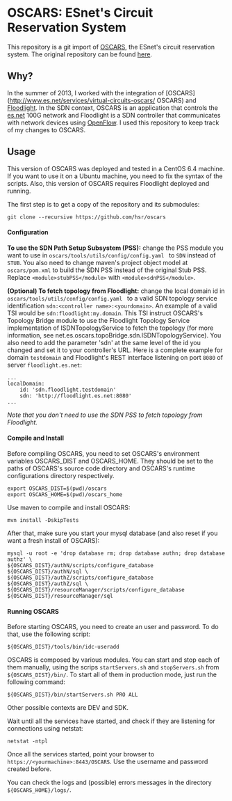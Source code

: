# OSCARS: ESnet's Circuit Reservation System

This repository is a git import of [OSCARS](http://www.es.net/services/virtual-circuits-oscars/), the ESnet's circuit reservation system. The original repository can be found [here](https://oscars.es.net/repos/).

## Why? 
In the summer of 2013, I worked with the integration of [OSCARS](http://www.es.net/services/virtual-circuits-oscars/ OSCARS) and [Floodlight](http://www.projectfloodlight.org/floodlight/). In the SDN context, OSCARS is an application that controls the [es.net](http://es.net/) 100G network and Floodlight is a SDN controller that communicates with network devices using [OpenFlow](http://www.openflow.org/). I used this repository to keep track of my changes to OSCARS.

## Usage

This version of OSCARS was deployed and tested in a CentOS 6.4 machine. If you want to use it on a Ubuntu machine, you need to fix the syntax of the scripts. Also, this version of OSCARS requires Floodlight deployed and running.

The first step is to get a copy of the repository and its submodules:

    git clone --recursive https://github.com/hsr/oscars


#### Configuration

**To use the SDN Path Setup Subsystem (PSS):** change the PSS module you want to use in `oscars/tools/utils/config/config.yaml ` to `SDN` instead of `STUB`. You also need to change maven's project object model at `oscars/pom.xml` to build the SDN PSS instead of the original Stub PSS. Replace `<module>stubPSS</module>` with `<module>sdnPSS</module>`.

**(Optional) To fetch topology from Floodlight:** change the local domain id in `oscars/tools/utils/config/config.yaml ` to a valid SDN topology service identification  `sdn:<controller name>:<yourdomain>`. An example of a valid TSI would be `sdn:floodlight:my.domain`. This TSI instruct OSCARS's Topology Bridge module to use the Floodlight Topology Service implementation of ISDNTopologyService to fetch the topology (for more information, see net.es.oscars.topoBridge.sdn.ISDNTopologyService). You also need to add the parameter 'sdn' at the same level of the id you changed and set it to your controller's URL. Here is a complete example for domain `testdomain` and Floodlight's REST interface listening on port `8080` of server `floodlight.es.net`:

	...
    localDomain:
    	id: 'sdn.floodlight.testdomain'
    	sdn: 'http://floodlight.es.net:8080'
    ...

*Note that you don't need to use the SDN PSS to fetch topology from Floodlight.*


#### Compile and Install

Before compiling OSCARS, you need to set OSCARS's environment variables OSCARS_DIST and OSCARS_HOME. They should be set to the paths of OSCARS's source code directory and OSCARS's runtime configurations directory respectively. 

    export OSCARS_DIST=$(pwd)/oscars 
    export OSCARS_HOME=$(pwd)/oscars_home

Use maven to compile and install OSCARS:

    mvn install -DskipTests
      
After that, make sure you start your mysql database (and also reset if you want a fresh install of OSCARS):

    mysql -u root -e 'drop database rm; drop database authn; drop database authz' \
    ${OSCARS_DIST}/authN/scripts/configure_database ${OSCARS_DIST}/authN/sql \
    ${OSCARS_DIST}/authZ/scripts/configure_database ${OSCARS_DIST}/authZ/sql \
    ${OSCARS_DIST}/resourceManager/scripts/configure_database ${OSCARS_DIST}/resourceManager/sql


#### Running OSCARS

Before starting OSCARS, you need to create an user and password. To do that, use the following script:

    ${OSCARS_DIST}/tools/bin/idc-useradd


OSCARS is composed by various modules. You can start and stop each of them manually, using the scrips `startServers.sh` and `stopServers.sh` from `${OSCARS_DIST}/bin/`. To start all of them in production mode, just run the following command:

    ${OSCARS_DIST}/bin/startServers.sh PRO ALL
    
Other possible contexts are DEV and SDK. 

Wait until all the services have started, and check if they are listening for connections using netstat:

    netstat -ntpl
    
Once all the services started, point your browser to `https://<yourmachine>:8443/OSCARS`. Use the username and password created before.

You can check the logs and (possible) errors messages in the directory `${OSCARS_HOME}/logs/`.

